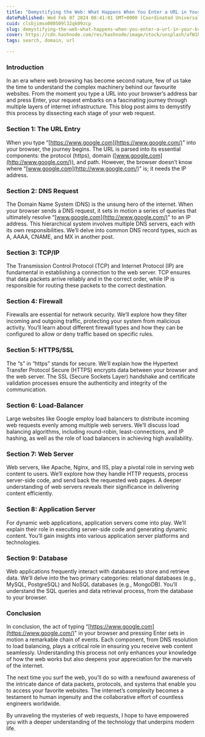 ```yaml
---
title: "Demystifying the Web: What Happens When You Enter a URL in Your Browser"
datePublished: Wed Feb 07 2024 08:41:01 GMT+0000 (Coordinated Universal Time)
cuid: clsbjimso000509l32qk09zcp
slug: demystifying-the-web-what-happens-when-you-enter-a-url-in-your-browser
cover: https://cdn.hashnode.com/res/hashnode/image/stock/unsplash/afW1hht0NSs/upload/fb32c0d5291b7a39244dc55d887c9bd4.jpeg
tags: search, domain, url

---
```


### Introduction

In an era where web browsing has become second nature, few of us take the time to understand the complex machinery behind our favourite websites. From the moment you type a URL into your browser’s address bar and press Enter, your request embarks on a fascinating journey through multiple layers of internet infrastructure. This blog post aims to demystify this process by dissecting each stage of your web request.

### Section 1: The URL Entry

When you type “[https://www.google.com](https://www.google.com/)" into your browser, the journey begins. The URL is parsed into its essential components: the protocol (https), domain ([www.google.com](http://www.google.com/)), and path. However, the browser doesn’t know where “[www.google.com](http://www.google.com/)" is; it needs the IP address.

### Section 2: DNS Request

The Domain Name System (DNS) is the unsung hero of the internet. When your browser sends a DNS request, it sets in motion a series of queries that ultimately resolve “[www.google.com](http://www.google.com/)" to an IP address. This hierarchical system involves multiple DNS servers, each with its own responsibilities. We’ll delve into common DNS record types, such as A, AAAA, CNAME, and MX in another post.

### Section 3: TCP/IP

The Transmission Control Protocol (TCP) and Internet Protocol (IP) are fundamental in establishing a connection to the web server. TCP ensures that data packets arrive reliably and in the correct order, while IP is responsible for routing these packets to the correct destination.

### Section 4: Firewall

Firewalls are essential for network security. We’ll explore how they filter incoming and outgoing traffic, protecting your system from malicious activity. You’ll learn about different firewall types and how they can be configured to allow or deny traffic based on specific rules.

### Section 5: HTTPS/SSL

The “s” in “https” stands for secure. We’ll explain how the Hypertext Transfer Protocol Secure (HTTPS) encrypts data between your browser and the web server. The SSL (Secure Sockets Layer) handshake and certificate validation processes ensure the authenticity and integrity of the communication.

### Section 6: Load-Balancer

Large websites like Google employ load balancers to distribute incoming web requests evenly among multiple web servers. We’ll discuss load balancing algorithms, including round-robin, least-connections, and IP hashing, as well as the role of load balancers in achieving high availability.

### Section 7: Web Server

Web servers, like Apache, Nginx, and IIS, play a pivotal role in serving web content to users. We’ll explore how they handle HTTP requests, process server-side code, and send back the requested web pages. A deeper understanding of web servers reveals their significance in delivering content efficiently.

### Section 8: Application Server

For dynamic web applications, application servers come into play. We’ll explain their role in executing server-side code and generating dynamic content. You’ll gain insights into various application server platforms and technologies.

### Section 9: Database

Web applications frequently interact with databases to store and retrieve data. We’ll delve into the two primary categories: relational databases (e.g., MySQL, PostgreSQL) and NoSQL databases (e.g., MongoDB). You’ll understand the SQL queries and data retrieval process, from the database to your browser.

### Conclusion

In conclusion, the act of typing “[https://www.google.com](https://www.google.com/)" in your browser and pressing Enter sets in motion a remarkable chain of events. Each component, from DNS resolution to load balancing, plays a critical role in ensuring you receive web content seamlessly. Understanding this process not only enhances your knowledge of how the web works but also deepens your appreciation for the marvels of the internet.

The next time you surf the web, you’ll do so with a newfound awareness of the intricate dance of data packets, protocols, and systems that enable you to access your favorite websites. The internet’s complexity becomes a testament to human ingenuity and the collaborative effort of countless engineers worldwide.

By unraveling the mysteries of web requests, I hope to have empowered you with a deeper understanding of the technology that underpins modern life.